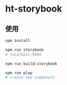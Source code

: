 # ht-storybook

## 使用

``` bash
npm install

npm run storybook
# localhost:9000

npm run build:storybook

npm run plop
# create new component
```